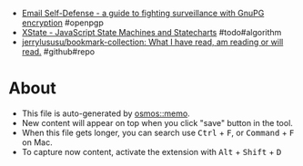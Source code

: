 - [Email Self-Defense - a guide to fighting surveillance with GnuPG
encryption](https://emailselfdefense.fsf.org/) #openpgp
- [XState - JavaScript State Machines and Statecharts](https://xstate.js.org/) #todo#algorithm
- [jerrylususu/bookmark-collection: What I have read, am reading or will read.](https://github.com/jerrylususu/bookmark-collection) #github#repo

# About

- This file is auto-generated by [osmos::memo](https://github.com/osmoscraft/osmosmemo).
- New content will appear on top when you click "save" button in the tool.
- When this file gets longer, you can search use <kbd>Ctrl</kbd> + <kbd>F</kbd>, or <kbd>Command</kbd> + <kbd>F</kbd> on Mac.
- To capture now content, activate the extension with <kbd>Alt</kbd> + <kbd>Shift</kbd> + <kbd>D</kbd>

